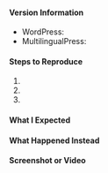 <!--
Thanks for contributing to MultilingualPress (MLP)&mdash;you rock!

Please note:
- These comments won't show up when you submit the issue.
- Please choose a descriptive title (e.g., "Add post slug field to Advanced Translator").
- Almost everything is optional, but please try to provide as many details as possible.
- If requesting a new feature, please explain why you'd like to see it added.
-->

#### Version Information
* WordPress: 
* MultilingualPress: 

#### Steps to Reproduce
1. 
2. 
3. 

#### What I Expected


#### What Happened Instead


#### Screenshot or Video

